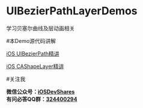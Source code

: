 # UIBezierPathLayerDemos
学习贝塞尔曲线及层动画相关

#本Demo源代码讲解

[iOS UIBezierPath精讲](http://www.henishuo.com/uibezierpath-draw/)

[iOS CAShapeLayer精讲](http://www.henishuo.com/ios-cashapelayer-learning/)

#关注我

**微信公众号：[iOSDevShares](http://www.henishuo.com/)**<br>
**有问必答QQ群：[324400294](http://www.henishuo.com/)**


